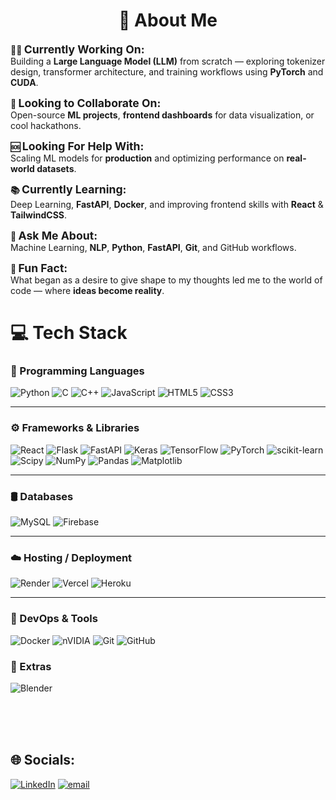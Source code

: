 <h1 align="center">💫 About Me</h1>

<p><strong>👨‍💻 <span style="font-size: 1.1rem;">Currently Working On:</span></strong><br>
Building a <strong>Large Language Model (LLM)</strong> from scratch — exploring tokenizer design, transformer architecture, and training workflows using <strong>PyTorch</strong> and <strong>CUDA</strong>.
</p>

<p><strong>🤝 <span style="font-size: 1.1rem;">Looking to Collaborate On:</span></strong><br>
Open-source <strong>ML projects</strong>, <strong>frontend dashboards</strong> for data visualization, or cool hackathons.
</p>

<p><strong>🆘 <span style="font-size: 1.1rem;">Looking For Help With:</span></strong><br>
Scaling ML models for <strong>production</strong> and optimizing performance on <strong>real-world datasets</strong>.
</p>

<p><strong>📚 <span style="font-size: 1.1rem;">Currently Learning:</span></strong><br>
Deep Learning, <strong>FastAPI</strong>, <strong>Docker</strong>, and improving frontend skills with <strong>React</strong> & <strong>TailwindCSS</strong>.
</p>

<p><strong>💬 <span style="font-size: 1.1rem;">Ask Me About:</span></strong><br>
Machine Learning, <strong>NLP</strong>, <strong>Python</strong>, <strong>FastAPI</strong>, <strong>Git</strong>, and GitHub workflows.
</p>

<p><strong>🎯 <span style="font-size: 1.1rem;">Fun Fact:</span></strong><br>
What began as a desire to give shape to my thoughts led me to the world of code — where <strong>ideas become reality</strong>.
</p>



# 💻 Tech Stack

### 🧠 Programming Languages
![Python](https://img.shields.io/badge/python-3670A0?style=for-the-badge&logo=python&logoColor=ffdd54)
![C](https://img.shields.io/badge/c-%2300599C.svg?style=for-the-badge&logo=c&logoColor=white)
![C++](https://img.shields.io/badge/c++-%2300599C.svg?style=for-the-badge&logo=c%2B%2B&logoColor=white)
![JavaScript](https://img.shields.io/badge/javascript-%23323330.svg?style=for-the-badge&logo=javascript&logoColor=%23F7DF1E)
![HTML5](https://img.shields.io/badge/html5-%23E34F26.svg?style=for-the-badge&logo=html5&logoColor=white)
![CSS3](https://img.shields.io/badge/css3-%231572B6.svg?style=for-the-badge&logo=css3&logoColor=white)

---

### ⚙️ Frameworks & Libraries
![React](https://img.shields.io/badge/react-%2320232a.svg?style=for-the-badge&logo=react&logoColor=%2361DAFB)
![Flask](https://img.shields.io/badge/flask-%23000.svg?style=for-the-badge&logo=flask&logoColor=white)
![FastAPI](https://img.shields.io/badge/FastAPI-005571?style=for-the-badge&logo=fastapi)
![Keras](https://img.shields.io/badge/Keras-%23D00000.svg?style=for-the-badge&logo=Keras&logoColor=white)
![TensorFlow](https://img.shields.io/badge/TensorFlow-%23FF6F00.svg?style=for-the-badge&logo=TensorFlow&logoColor=white)
![PyTorch](https://img.shields.io/badge/PyTorch-%23EE4C2C.svg?style=for-the-badge&logo=PyTorch&logoColor=white)
![scikit-learn](https://img.shields.io/badge/scikit--learn-%23F7931E.svg?style=for-the-badge&logo=scikit-learn&logoColor=white)
![Scipy](https://img.shields.io/badge/SciPy-%230C55A5.svg?style=for-the-badge&logo=scipy&logoColor=%white)
![NumPy](https://img.shields.io/badge/numpy-%23013243.svg?style=for-the-badge&logo=numpy&logoColor=white)
![Pandas](https://img.shields.io/badge/pandas-%23150458.svg?style=for-the-badge&logo=pandas&logoColor=white)
![Matplotlib](https://img.shields.io/badge/Matplotlib-%23ffffff.svg?style=for-the-badge&logo=Matplotlib&logoColor=black)

---

### 🛢️ Databases
![MySQL](https://img.shields.io/badge/mysql-4479A1.svg?style=for-the-badge&logo=mysql&logoColor=white)
![Firebase](https://img.shields.io/badge/firebase-%23039BE5.svg?style=for-the-badge&logo=firebase)

---

### ☁️ Hosting / Deployment
![Render](https://img.shields.io/badge/Render-%46E3B7.svg?style=for-the-badge&logo=render&logoColor=white)
![Vercel](https://img.shields.io/badge/vercel-%23000000.svg?style=for-the-badge&logo=vercel&logoColor=white)
![Heroku](https://img.shields.io/badge/heroku-%23430098.svg?style=for-the-badge&logo=heroku&logoColor=white)

---

### 🧰 DevOps & Tools
![Docker](https://img.shields.io/badge/docker-%230db7ed.svg?style=for-the-badge&logo=docker&logoColor=white)
![nVIDIA](https://img.shields.io/badge/cuda-000000.svg?style=for-the-badge&logo=nVIDIA&logoColor=green)
![Git](https://img.shields.io/badge/git-%23F05033.svg?style=for-the-badge&logo=git&logoColor=white)
![GitHub](https://img.shields.io/badge/github-%23121011.svg?style=for-the-badge&logo=github&logoColor=white)


### 🎨 Extras
![Blender](https://img.shields.io/badge/blender-%23F5792A.svg?style=for-the-badge&logo=blender&logoColor=white)



<br> <!-- This adds vertical space -->
<br> <!-- This adds vertical space -->
<br> <!-- This adds vertical space -->

## 🌐 Socials:
[![LinkedIn](https://img.shields.io/badge/LinkedIn-%230077B5.svg?logo=linkedin&logoColor=white)](https://www.linkedin.com/in/ankur-ahire-6413a2348) [![email](https://img.shields.io/badge/Email-D14836?logo=gmail&logoColor=white)](mailto:ankurahire6@gmail.com) 








